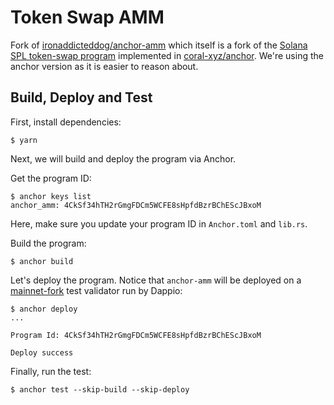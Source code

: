 # Token Swap AMM

Fork of
[ironaddicteddog/anchor-amm](https://github.com/ironaddicteddog/anchor-amm)
which itself is a fork of the [Solana SPL token-swap
program](https://github.com/solana-labs/solana-program-library/tree/master/token-swap)
implemented in [coral-xyz/anchor](https://github.com/coral-xyz/anchor). We're
using the anchor version as it is easier to reason about.

## Build, Deploy and Test

First, install dependencies:

```
$ yarn
```

Next, we will build and deploy the program via Anchor.

Get the program ID:

```
$ anchor keys list
anchor_amm: 4CkSf34hTH2rGmgFDCm5WCFE8sHpfdBzrBChEScJBxoM
```

Here, make sure you update your program ID in `Anchor.toml` and `lib.rs`.

Build the program:

```
$ anchor build
```

Let's deploy the program. Notice that `anchor-amm` will be deployed on a [mainnet-fork](https://github.com/DappioWonderland/solana) test validator run by Dappio:

```
$ anchor deploy
...

Program Id: 4CkSf34hTH2rGmgFDCm5WCFE8sHpfdBzrBChEScJBxoM

Deploy success
```

Finally, run the test:

```
$ anchor test --skip-build --skip-deploy
```
